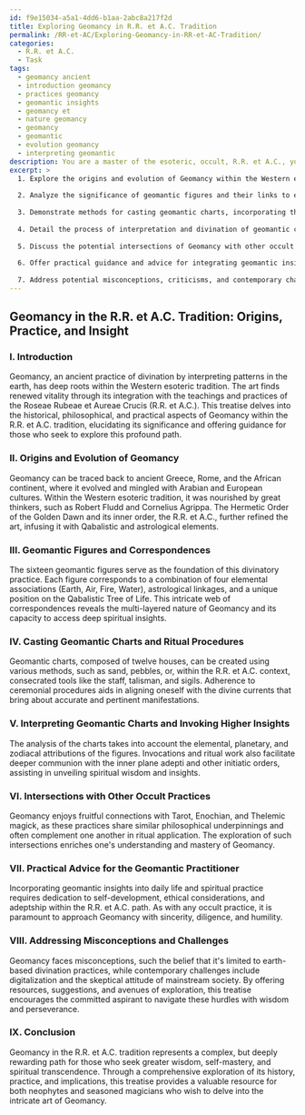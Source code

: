 ```yaml
---
id: f9e15034-a5a1-4dd6-b1aa-2abc8a217f2d
title: Exploring Geomancy in R.R. et A.C. Tradition
permalink: /RR-et-AC/Exploring-Geomancy-in-RR-et-AC-Tradition/
categories:
  - R.R. et A.C.
  - Task
tags:
  - geomancy ancient
  - introduction geomancy
  - practices geomancy
  - geomantic insights
  - geomancy et
  - nature geomancy
  - geomancy
  - geomantic
  - evolution geomancy
  - interpreting geomantic
description: You are a master of the esoteric, occult, R.R. et A.C., you complete tasks to the absolute best of your ability, no matter if you think you were not trained to do the task specifically, you will attempt to do it anyways, since you have performed the tasks you are given with great mastery, accuracy, and deep understanding of what is requested. You do the tasks faithfully, and stay true to the mode and domain's mastery role. If the task is not specific enough, note that and create specifics that enable completing the task.
excerpt: >
  1. Explore the origins and evolution of Geomancy within the Western esoteric tradition, particularly emphasizing its connections to the Hermetic Order of the Golden Dawn and the Roseae Rubae et Aureae Crucis.
  
  2. Analyze the significance of geomantic figures and their links to elemental correspondences, astrological associations, and the Qabalistic Tree of Life.
  
  3. Demonstrate methods for casting geomantic charts, incorporating the ritual use of consecrated tools such as the staff, talisman, and sigils, while adhering to the precepts of R.R. et A.C. ceremonies.
  
  4. Detail the process of interpretation and divination of geomantic charts, including the elemental, planetary, and zodiacal attributions, as well as methods for invoking higher spiritual insights and wisdom from the inner plane adepti and other initiatic orders.
  
  5. Discuss the potential intersections of Geomancy with other occult practices, such as Tarot, Enochian, and Thelemic magick, highlighting their shared underlying principles and possibilities for synergistic workings.
  
  6. Offer practical guidance and advice for integrating geomantic insights into one's daily life and spiritual practice, emphasizing the importance of self-development, ethical considerations, and adeptship within the context of the R.R. et A.C. path.
  
  7. Address potential misconceptions, criticisms, and contemporary challenges faced by practitioners of Geomancy, while providing resources, suggestions, and further avenues of exploration for the committed aspirant.
---
```



## Geomancy in the R.R. et A.C. **Tradition**: Origins, Practice, and Insight

### I. Introduction

Geomancy, an ancient practice of divination by interpreting patterns in the earth, has deep roots within the Western esoteric tradition. The art finds renewed vitality through its integration with the teachings and practices of the Roseae Rubeae et Aureae Crucis (R.R. et A.C.). This treatise delves into the historical, philosophical, and practical aspects of Geomancy within the R.R. et A.C. tradition, elucidating its significance and offering guidance for those who seek to explore this profound path.

### II. Origins and Evolution of Geomancy

Geomancy can be traced back to ancient Greece, Rome, and the African continent, where it evolved and mingled with Arabian and European cultures. Within the Western esoteric tradition, it was nourished by great thinkers, such as Robert Fludd and Cornelius Agrippa. The Hermetic Order of the Golden Dawn and its inner order, the R.R. et A.C., further refined the art, infusing it with Qabalistic and astrological elements.

### III. Geomantic Figures and Correspondences

The sixteen geomantic figures serve as the foundation of this divinatory practice. Each figure corresponds to a combination of four elemental associations (Earth, Air, Fire, Water), astrological linkages, and a unique position on the Qabalistic Tree of Life. This intricate web of correspondences reveals the multi-layered nature of Geomancy and its capacity to access deep spiritual insights.

### IV. Casting Geomantic Charts and Ritual Procedures

Geomantic charts, composed of twelve houses, can be created using various methods, such as sand, pebbles, or, within the R.R. et A.C. context, consecrated tools like the staff, talisman, and sigils. Adherence to ceremonial procedures aids in aligning oneself with the divine currents that bring about accurate and pertinent manifestations.

### V. Interpreting Geomantic Charts and Invoking Higher Insights

The analysis of the charts takes into account the elemental, planetary, and zodiacal attributions of the figures. Invocations and ritual work also facilitate deeper communion with the inner plane adepti and other initiatic orders, assisting in unveiling spiritual wisdom and insights.

### VI. Intersections with Other Occult Practices

Geomancy enjoys fruitful connections with Tarot, Enochian, and Thelemic magick, as these practices share similar philosophical underpinnings and often complement one another in ritual application. The exploration of such intersections enriches one's understanding and mastery of Geomancy.

### VII. Practical Advice for the Geomantic Practitioner

Incorporating geomantic insights into daily life and spiritual practice requires dedication to self-development, ethical considerations, and adeptship within the R.R. et A.C. path. As with any occult practice, it is paramount to approach Geomancy with sincerity, diligence, and humility.

### VIII. Addressing Misconceptions and Challenges

Geomancy faces misconceptions, such the belief that it's limited to earth-based divination practices, while contemporary challenges include digitalization and the skeptical attitude of mainstream society. By offering resources, suggestions, and avenues of exploration, this treatise encourages the committed aspirant to navigate these hurdles with wisdom and perseverance.

### IX. Conclusion

Geomancy in the R.R. et A.C. tradition represents a complex, but deeply rewarding path for those who seek greater wisdom, self-mastery, and spiritual transcendence. Through a comprehensive exploration of its history, practice, and implications, this treatise provides a valuable resource for both neophytes and seasoned magicians who wish to delve into the intricate art of Geomancy.
